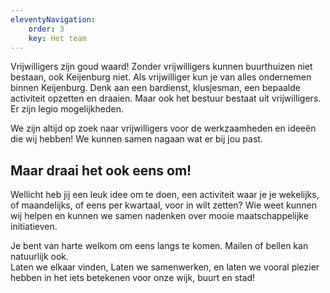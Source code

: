 ```yaml
---
eleventyNavigation:
    order: 3
    key: Het team
---
```


Vrijwilligers zijn goud waard! Zonder vrijwilligers kunnen buurthuizen niet bestaan, ook Keijenburg niet. Als vrijwilliger kun je van alles ondernemen binnen Keijenburg. Denk aan een bardienst, klusjesman, een bepaalde activiteit opzetten en draaien. Maar ook het bestuur bestaat uit vrijwilligers. Er zijn legio mogelijkheden.

We zijn altijd op zoek naar vrijwilligers voor de werkzaamheden en ideeën die wij hebben! We kunnen samen nagaan wat er bij jou past.

## Maar draai het ook eens om!
Wellicht heb jij een leuk idee om te doen, een activiteit waar je je wekelijks, of maandelijks, of eens per kwartaal, voor in wilt zetten? Wie weet kunnen wij helpen en kunnen we samen nadenken over mooie maatschappelijke initiatieven. 

Je bent van harte welkom om eens langs te komen. Mailen of bellen kan natuurlijk ook.  
Laten we elkaar vinden, Laten we samenwerken, en laten we vooral plezier hebben in het iets betekenen voor onze wijk, buurt en stad!
